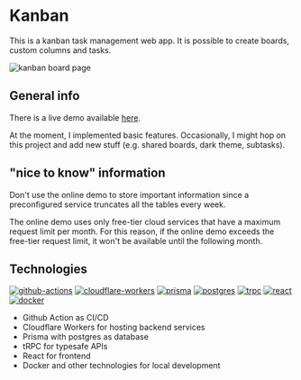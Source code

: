 # Kanban
This is a kanban task management web app. It is possible to create boards, custom columns and tasks.

![kanban board page](https://raw.githubusercontent.com/DaveDeDave/kanban/refs/heads/feature/general/screenshots/kanban.png)

## General info
There is a live demo available [here](https://kanban-35a.pages.dev).

At the moment, I implemented basic features. Occasionally, I might hop on this project and add new stuff (e.g. shared boards, dark theme, subtasks).

## "nice to know" information
Don't use the online demo to store important information since a preconfigured service truncates all the tables every week.

The online demo uses only free-tier cloud services that have a maximum request limit per month. For this reason, if the online demo exceeds the free-tier request limit, it won't be available until the following month.

## Technologies
[![github-actions](https://img.shields.io/badge/github-actions-161b22?style=for-the-badge&logo=github&logoColor=white)](https://docs.github.com/en/actions) [![cloudflare-workers](https://img.shields.io/badge/workers-161b22?style=for-the-badge&logo=cloudflare&logoColor=f6821f)](https://workers.cloudflare.com) [![prisma](https://img.shields.io/badge/Prisma-3982CE?style=for-the-badge&logo=Prisma&logoColor=white)](https://www.prisma.io/) [![postgres](https://img.shields.io/badge/PostgreSQL-316192?style=for-the-badge&logo=postgresql&logoColor=white
)](https://www.postgresql.org/) [![trpc](https://img.shields.io/badge/trpc-222222?style=for-the-badge&logo=trpc&logoColor=3c8dc7)](https://trpc.io/) [![react](https://img.shields.io/badge/react-222222?style=for-the-badge&logo=react&logoColor=61dafb)](https://reactjs.org/) [![docker](https://img.shields.io/badge/docker-20232A?style=for-the-badge&logo=docker&logoColor=61DAFB)](https://www.docker.com/) 

- Github Action as CI/CD
- Cloudflare Workers for hosting backend services
- Prisma with postgres as database
- tRPC for typesafe APIs
- React for frontend
- Docker and other technologies for local development
